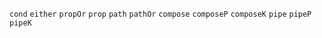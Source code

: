 `cond`
`either`
`propOr`
`prop`
`path`
`pathOr`
`compose`
`composeP`
`composeK`
`pipe`
`pipeP`
`pipeK`
